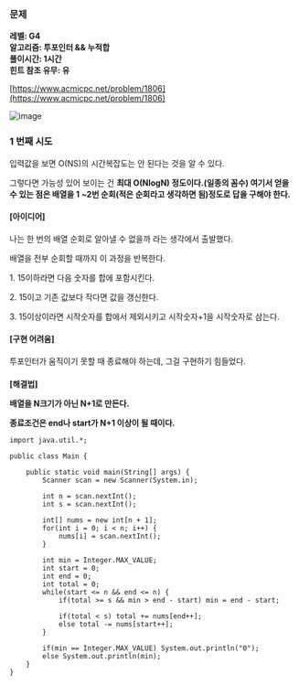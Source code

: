 ### **문제**         

**레벨: G4  
알고리즘: 투포인터 && 누적합**  
**풀이시간: 1시간  
힌트 참조 유무: 유**

[https://www.acmicpc.net/problem/1806](https://www.acmicpc.net/problem/1806)

![image](https://github.com/sunwon12/Today-I-Learn/assets/92251131/53d129e1-0412-4ecf-86d5-16a7c67a8b14)

### **1 번째 시도**   

입력값을 보면 O(NS)의 시간복잡도는 안 된다는 것을 알 수 있다.

그렇다면 가능성 있어 보이는 건 **최대 O(NlogN) 정도이다.(일종의 꼼수) 여기서 얻을 수 있는 점은 배열을 1 ~2번 순회(적은 순회라고 생각하면 됨)정도로 답을 구해야 한다.**

#### **\[아이디어\]**

나는 한 번의 배열 순회로 알아낼 수 없을까 라는 생각에서 출발했다.

배열을 전부 순회할 때까지 이 과정을 반복한다.

1\. 15이하라면 다음 숫자를 합에 포함시킨다.

2\. 15이고 기존 값보다 작다면 값을 갱신한다.

3\. 15이상이라면 시작숫자를 합에서 제외시키고 시작숫자+1을 시작숫자로 삼는다.

#### **\[구현 어려움\]**

투포인터가 움직이기 못할 때 종료해야 하는데, 그걸 구현하기 힘들었다.

####   
  
**\[해결법\]** 

**배열을 N크기가 아닌 N+1로 만든다.** 

**종료조건은 end나 start가 N+1 이상이 될 때이다.**

```
import java.util.*;
 
public class Main {
    
    public static void main(String[] args) {
        Scanner scan = new Scanner(System.in);
        
        int n = scan.nextInt();
        int s = scan.nextInt();
        
        int[] nums = new int[n + 1];
        for(int i = 0; i < n; i++) {
            nums[i] = scan.nextInt();
        }
        
        int min = Integer.MAX_VALUE;
        int start = 0;
        int end = 0;
        int total = 0;
        while(start <= n && end <= n) {
            if(total >= s && min > end - start) min = end - start;
            
            if(total < s) total += nums[end++];
            else total -= nums[start++];
        }
        
        if(min == Integer.MAX_VALUE) System.out.println("0");
        else System.out.println(min);
    }
}
```
